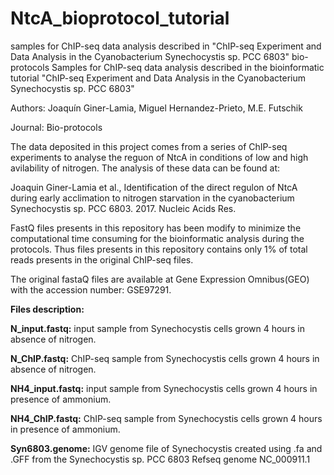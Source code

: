 # NtcA_bioprotocol_tutorial
samples for ChIP-seq data analysis described in "ChIP-seq Experiment and Data Analysis in the Cyanobacterium Synechocystis sp. PCC 6803" bio-protocols
Samples for ChIP-seq data analysis described in the bioinformatic tutorial "ChIP-seq Experiment and Data Analysis in the Cyanobacterium Synechocystis sp. PCC 6803"

Authors: Joaquín Giner-Lamia, Miguel Hernandez-Prieto, M.E. Futschik

Journal: Bio-protocols

The data deposited in this project comes from a series of ChIP-seq experiments to analyse the reguon of NtcA in conditions of low and high avilability of nitrogen. The analysis of these data can be found at:

Joaquin Giner-Lamia et al., Identification of the direct regulon of NtcA during early acclimation to nitrogen starvation in the cyanobacterium Synechocystis sp. PCC 6803. 2017. Nucleic Acids Res.

FastQ files presents in this repository has been modify to minimize the computational time consuming for the bioinformatic analysis during the protocols. Thus files presents in this repository contains only 1% of total reads presents in the original ChIP-seq files.

The original fastaQ files are available at Gene Expression Omnibus(GEO) with the accession number: GSE97291.

**Files description:**

**N_input.fastq:** input sample from Synechocystis cells grown 4 hours in absence of nitrogen.

**N_ChIP.fastq:** ChIP-seq sample from Synechocystis cells grown 4 hours in absence of nitrogen.

**NH4_input.fastq:** input sample from Synechocystis cells grown 4 hours in presence of ammonium.

**NH4_ChIP.fastq:** ChIP-seq sample from Synechocystis cells grown 4 hours in presence of ammonium.

**Syn6803.genome:** IGV genome file of Synechocystis created using .fa and .GFF from the Synechocystis sp. PCC 6803 Refseq                 genome NC_000911.1
